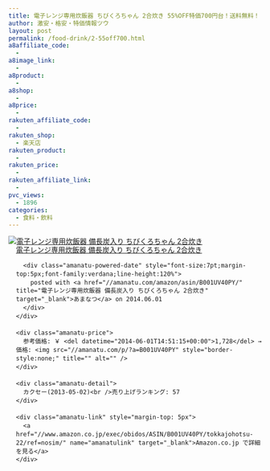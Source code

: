 ```yaml
---
title: 電子レンジ専用炊飯器 ちびくろちゃん 2合炊き 55%OFF特価700円台！送料無料！
author: 激安・格安・特価情報ツウ
layout: post
permalink: /food-drink/2-55off700.html
a8affiliate_code:
  -
a8image_link:
  -
a8product:
  -
a8shop:
  -
a8price:
  -
rakuten_affiliate_code:
  -
rakuten_shop:
  - 楽天店
rakuten_product:
  -
rakuten_price:
  -
rakuten_affiliate_link:
  -
pvc_views:
  - 1896
categories:
  - 食料・飲料
---
```

<div class="amanatu-box" style="margin-bottom:0px;">
  <div class="amanatu-image" style="float:left;">
    <a href="//www.amazon.co.jp/exec/obidos/ASIN/B001UV40PY/tokkajohotsu-22/ref=nosim/" name="amanatulink" target="_blank"><img src="//i2.wp.com/ecx.images-amazon.com/images/I/41s7BJ%2B1BmL._SL160_.jpg?w=546" alt="電子レンジ専用炊飯器 備長炭入り ちびくろちゃん 2合炊き" style="border: none;" data-recalc-dims="1" /></a>
  </div>

  <div class="amanatu-info" style="float:left;margin-left:15px;line-height:120%">
    <div class="amanatu-name" style="margin-bottom:10px;line-height:120%">
      <a href="//www.amazon.co.jp/exec/obidos/ASIN/B001UV40PY/tokkajohotsu-22/ref=nosim/" name="amanatulink" target="_blank">電子レンジ専用炊飯器 備長炭入り ちびくろちゃん 2合炊き</a>

      <div class="amanatu-powered-date" style="font-size:7pt;margin-top:5px;font-family:verdana;line-height:120%">
        posted with <a href="//amanatu.com/amazon/asin/B001UV40PY/" title="電子レンジ専用炊飯器 備長炭入り ちびくろちゃん 2合炊き" target="_blank">あまなつ</a> on 2014.06.01
      </div>
    </div>

    <div class="amanatu-price">
      参考価格: ￥ <del datetime="2014-06-01T14:51:15+00:00">1,728</del> → 価格: <img src="//amanatu.com/p/?a=B001UV40PY" style="border-style:none;" title="" alt="" />
    </div>

    <div class="amanatu-detail">
      カクセー(2013-05-02)<br />売り上げランキング: 57
    </div>

    <div class="amanatu-link" style="margin-top: 5px">
      <a href="//www.amazon.co.jp/exec/obidos/ASIN/B001UV40PY/tokkajohotsu-22/ref=nosim/" name="amanatulink" target="_blank">Amazon.co.jp で詳細を見る</a>
    </div>
  </div>

  <div class="amanatu-footer" style="clear: left">
  </div>
</div>